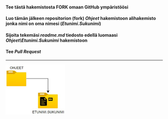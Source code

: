 #### Tee tästä hakemistosta FORK omaan GitHub ympäristöösi
#### Luo tämän jälkeen repositorion (fork) *Ohjeet* hakemistoon alihakemisto jonka nimi on oma nimesi (*Etunimi.Sukunimi*)
#### Sijoita tekemäsi *readme.md* tiedosto edellä luomaasi *Ohjeet\Etunimi.Sukunimi* hakemistoon  
#### Tee *Pull Request*
-----------------------  

<img src="OHJEET.jpg" width="190" height="160">
